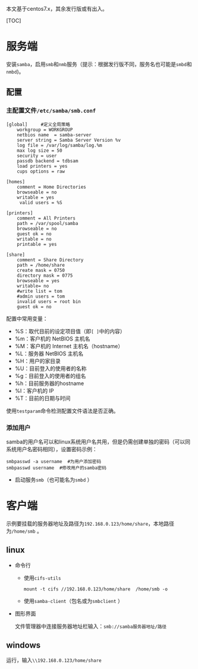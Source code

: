 本文基于centos7.x，其余发行版或有出入。

[TOC]

# 服务端

安装`samba`，启用`smb`和`nmb`服务（提示：根据发行版不同，服务名也可能是`smbd`和`nmbd`)。

## 配置

### 主配置文件`/etc/samba/smb.conf`

```shell
[global]     #定义全局策略
    workgroup = WORKGROUP
    netbios name  = samba-server
    server string = Samba Server Version %v
    log file = /var/log/samba/log.%m
    max log size = 50
    security = user
    passdb backend = tdbsam
    load printers = yes
    cups options = raw
    
[homes]
    comment = Home Directories
    browseable = no
    writable = yes
     valid users = %S
    
[printers]
    comment = All Printers
    path = /var/spool/samba
    browseable = no
    guest ok = no
    writable = no
    printable = yes
    
[share]
    comment = Share Directory
    path = /home/share
    create mask = 0750
    directory mask = 0775
    browseable = yes 
    writable= no
    #write list = tom
    #admin users = tom
    invalid users = root bin
    guest ok = no
```

配置中常用变量：

- %S：取代目前的设定项目值（即`[ ]`中的内容）
- %m：客户机的 NetBIOS 主机名
- %M：客户机的 Internet  主机名（hostname）
- %L：服务器 NetBIOS 主机名
- %H：用户的家目录
- %U：目前登入的使用者的名称
- %g：目前登入的使用者的组名
- %h：目前服务器的hostname
- %I：客户机的 IP
- %T：目前的日期与时间

使用`testparam`命令检测配置文件语法是否正确。

### 添加用户

samba的用户名可以和linux系统用户名共用，但是仍需创建单独的密码（可以同系统用户名密码相同），设置密码示例：

```shell
smbpasswd -a username  #为用户添加密码
smbpasswd username  #修改用户的samba密码
```

- 启动服务`smb`（也可能名为`smbd` ）

# 客户端

示例要挂载的服务器地址及路径为`192.168.0.123/home/share`，本地路径为`/home/smb` 。

## linux

- 命令行

  - 使用`cifs-utils`

    ```shell
    mount -t cifs //192.168.0.123/home/share  /home/smb -o 
    ```

  - 使用`samba-client`（包名或为`smbclient` ）


- 图形界面

  文件管理器中连接服务器地址栏输入：`smb://samba服务器地址/路径`


## windows

运行，输入`\\192.168.0.123/home/share`